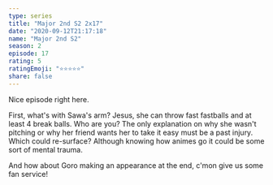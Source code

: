 ```yaml
---
type: series
title: "Major 2nd S2 2x17"
date: "2020-09-12T21:17:18"
name: "Major 2nd S2"
season: 2
episode: 17
rating: 5
ratingEmoji: "⭐️⭐️⭐️⭐️⭐️"
share: false
---
```


Nice episode right here.

First, what's with Sawa's arm? Jesus, she can throw fast fastballs and at least 4 break balls. Who are you?
The only explanation on why she wasn't pitching or why her friend wants her to take it easy must be a past injury. Which could re-surface? Although knowing how animes go it could be some sort of mental trauma.

And how about Goro making an appearance at the end, c'mon give us some fan service!
